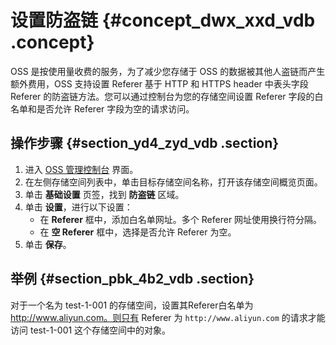 # 设置防盗链 {#concept_dwx_xxd_vdb .concept}

OSS 是按使用量收费的服务，为了减少您存储于 OSS 的数据被其他人盗链而产生额外费用，OSS 支持设置 Referer 基于 HTTP 和 HTTPS header 中表头字段 Referer 的防盗链方法。您可以通过控制台为您的存储空间设置 Referer 字段的白名单和是否允许 Referer 字段为空的请求访问。

## 操作步骤 {#section_yd4_zyd_vdb .section}

1.  进入 [OSS 管理控制台](https://oss.console.aliyun.com/) 界面。
2.  在左侧存储空间列表中，单击目标存储空间名称，打开该存储空间概览页面。
3.  单击 **基础设置** 页签，找到 **防盗链** 区域。
4.  单击 **设置**，进行以下设置：
    -   在 **Referer** 框中，添加白名单网址。多个 Referer 网址使用换行符分隔。
    -   在 **空 Referer** 框中，选择是否允许 Referer 为空。
5.  单击 **保存**。

## 举例 {#section_pbk_4b2_vdb .section}

对于一个名为 test-1-001 的存储空间，设置其Referer白名单为 http://www.aliyun.com。则只有 Referer 为 `http://www.aliyun.com` 的请求才能访问 test-1-001 这个存储空间中的对象。

